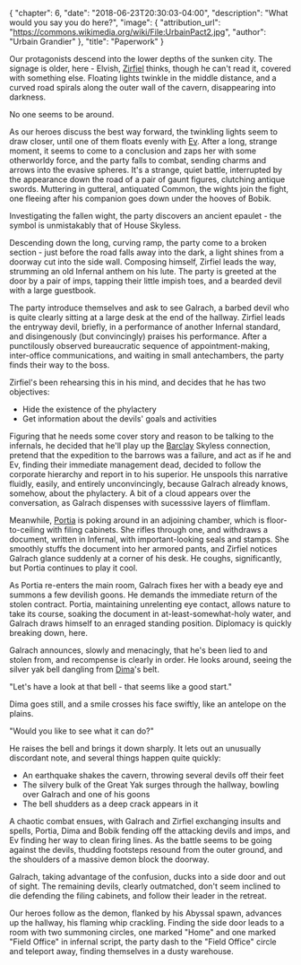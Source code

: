{
    "chapter": 6,
    "date": "2018-06-23T20:30:03-04:00",
    "description": "What would you say you do here?",
    "image": {
        "attribution_url": "https://commons.wikimedia.org/wiki/File:UrbainPact2.jpg",
        "author": "Urbain Grandier"
    },
    "title": "Paperwork"
}

Our protagonists descend into the lower depths of the sunken city. The signage is older, here - Elvish, [Zirfiel](/characters/zirfiel/) thinks, though he can't read it, covered with something else. Floating lights twinkle in the middle distance, and a curved road spirals along the outer wall of the cavern, disappearing into darkness.

No one seems to be around.

As our heroes discuss the best way forward, the twinkling lights seem to draw closer, until one of them floats evenly with [Ev](/characters/ev/). After a long, strange moment, it seems to come to a conclusion and zaps her with some otherworldy force, and the party falls to combat, sending charms and arrows into the evasive spheres. It's a strange, quiet battle, interrupted by the appearance down the road of a pair of gaunt figures, clutching antique swords. Muttering in gutteral, antiquated Common, the wights join the fight, one fleeing after his companion goes down under the hooves of Bobik.

Investigating the fallen wight, the party discovers an ancient epaulet - the symbol is unmistakably that of House Skyless.

Descending down the long, curving ramp, the party come to a broken section - just before the road falls away into the dark, a light shines from a doorway cut into the side wall. Composing himself, Zirfiel leads the way, strumming an old Infernal anthem on his lute. The party is greeted at the door by a pair of imps, tapping their little impish toes, and a bearded devil with a large guestbook.

The party introduce themselves and ask to see Galrach, a barbed devil who is quite clearly sitting at a large desk at the end of the hallway. Zirfiel leads the entryway devil, briefly, in a performance of another Infernal standard, and disingenously (but convincingly) praises his performance. After a punctilously observed bureaucratic sequence of appointment-making, inter-office communications, and waiting in small antechambers, the party finds their way to the boss.

Zirfiel's been rehearsing this in his mind, and decides that he has two objectives:

* Hide the existence of the phylactery
* Get information about the devils' goals and activities

Figuring that he needs some cover story and reason to be talking to the infernals, he decided that he'll play up the [Barclay](/characters/barclay/) Skyless connection, pretend that the expedition to the barrows was a failure, and act as if he and Ev, finding their immediate management dead, decided to follow the corporate hierarchy and report in to his superior. He unspools this narrative fluidly, easily, and entirely unconvincingly, because Galrach already knows, somehow, about the phylactery. A bit of a cloud appears over the conversation, as Galrach dispenses with sucesssive layers of flimflam.

Meanwhile, [Portia](/characters/portia/) is poking around in an adjoining chamber, which is floor-to-ceiling with filing cabinets. She rifles through one, and withdraws a document, written in Infernal, with important-looking seals and stamps. She smoothly stuffs the document into her armored pants, and Zirfiel notices Galrach glance suddenly at a corner of his desk. He coughs, significantly, but Portia continues to play it cool.

As Portia re-enters the main room, Galrach fixes her with a beady eye and summons a few devilish goons. He demands the immediate return of the stolen contract. Portia, maintaining unrelenting eye contact, allows nature to take its course, soaking the document in at-least-somewhat-holy water, and Galrach draws himself to an enraged standing position. Diplomacy is quickly breaking down, here.

Galrach announces, slowly and menacingly, that he's been lied to and stolen from, and recompense is clearly in order. He looks around, seeing the silver yak bell dangling from [Dima](/characters/dima/)'s belt.

"Let's have a look at that bell - that seems like a good start."

Dima goes still, and a smile crosses his face swiftly, like an antelope on the plains.

"Would you like to see what it can do?"

He raises the bell and brings it down sharply. It lets out an unusually discordant note, and several things happen quite quickly:

* An earthquake shakes the cavern, throwing several devils off their feet
* The silvery bulk of the Great Yak surges through the hallway, bowling over Galrach and one of his goons
* The bell shudders as a deep crack appears in it

A chaotic combat ensues, with Galrach and Zirfiel exchanging insults and spells, Portia, Dima and Bobik fending off the attacking devils and imps, and Ev finding her way to clean firing lines. As the battle seems to be going against the devils, thudding footsteps resound from the outer ground, and the shoulders of a massive demon block the doorway.

Galrach, taking advantage of the confusion, ducks into a side door and out of sight. The remaining devils, clearly outmatched, don't seem inclined to die defending the filing cabinets, and follow their leader in the retreat.

Our heroes follow as the demon, flanked by his Abyssal spawn, advances up the hallway, his flaming whip crackling. Finding the side door leads to a room with two summoning circles, one marked "Home" and one marked "Field Office" in infernal script, the party dash to the "Field Office" circle and teleport away, finding themselves in a dusty warehouse.